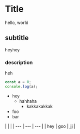 # Title

hello, world

## subtitle

heyhey

### description

heh

```js
const a = 0;
console.log(a);
```

- hey
  - hahhaha
    - kakkakakkak
- foo
- bar

|     |     |
| --- | --- | --- |
| hey | goo | jjj |
